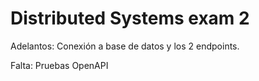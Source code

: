 # Distributed Systems exam 2

Adelantos:
Conexión a base de datos y los 2 endpoints. 

Falta:
Pruebas
OpenAPI